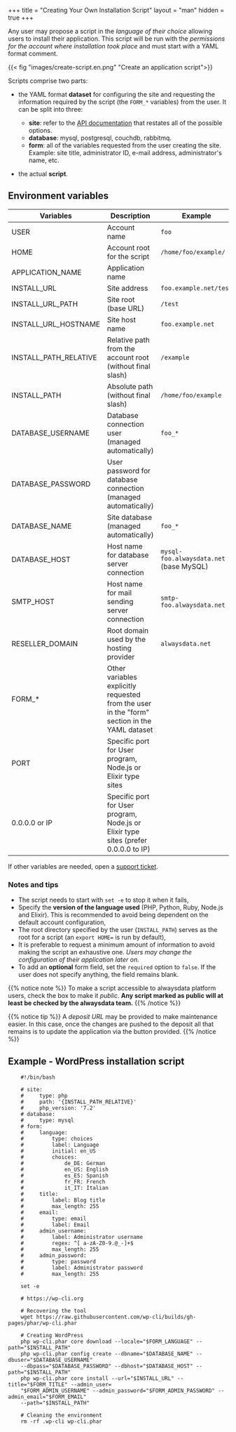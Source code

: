 +++
title = "Creating Your Own Installation Script"
layout = "man"
hidden = true
+++

Any user may propose a script in the *language of their choice* allowing users to install their application. This script will be run with the *permissions for the account where installation took place* and must start with a YAML format comment.

{{< fig "images/create-script.en.png" "Create an application script">}}

Scripts comprise two parts:

- the YAML format **dataset** for configuring the site and requesting the information required by the script (the `FORM_*` variables) from the user. It can be split into three:

    - **site**: refer to the [API documentation](https://api.alwaysdata.com/v1/site/doc/) that restates all of the possible options.
    - **database**: mysql, postgresql, couchdb, rabbitmq.
    - **form**: all of the variables requested from the user creating the site. Example: site title, administrator ID, e-mail address, administrator's name, etc.
- the actual **script**.

## Environment variables

|Variables|Description|Example|
|--- |--- |--- |
|USER|Account name|`foo`|
|HOME|Account root for the script|`/home/foo/example/`|
|APPLICATION_NAME|Application name||
|INSTALL_URL|Site address|`foo.example.net/test`|
|INSTALL_URL_PATH|Site root (base URL)|`/test`|
|INSTALL_URL_HOSTNAME|Site host name|`foo.example.net`|
|INSTALL_PATH_RELATIVE|Relative path from the account root (without final slash)|`/example`|
|INSTALL_PATH|Absolute path (without final slash)|`/home/foo/example`|
|DATABASE_USERNAME|Database connection user (managed automatically)|`foo_*`|
|DATABASE_PASSWORD|User password for database connection (managed automatically)||
|DATABASE_NAME|Site database (managed automatically)|`foo_*`|
|DATABASE_HOST|Host name for database server connection|`mysql-foo.alwaysdata.net` (base MySQL)|
|SMTP_HOST|Host name for mail sending server connection|`smtp-foo.alwaysdata.net`|
|RESELLER_DOMAIN|Root domain used by the hosting provider|`alwaysdata.net`|
|FORM_*|Other variables explicitly requested from the user in the "form" section in the YAML dataset||
|PORT|Specific port for User program, Node.js or Elixir type sites||
|0.0.0.0 or IP|Specific port for User program, Node.js or Elixir type sites (prefer 0.0.0.0 to IP)||

If other variables are needed, open a [support ticket](https://admin.alwaysdata.com/support/add/).

### Notes and tips

- The script needs to start with `set -e` to stop it when it fails,
- Specify the **version of the language used** (PHP, Python, Ruby, Node.js and Elixir). This is recommended to avoid being dependent on the default account configuration,
- The root directory specified by the user (`INSTALL_PATH`) serves as the root for a script (an `export HOME=` is run by default),
- It is preferable to request a minimum amount of information to avoid making the script an exhaustive one. *Users may change the configuration of their application later on.*
- To add an **optional** form field, set the `required` option to `false`. If the user does not specify anything, the field remains blank.

{{% notice note %}}
To make a script accessible to alwaysdata platform users, check the box to make it *public*.
**Any script marked as public will at least be checked by the alwaysdata team.**
{{% /notice %}}

{{% notice tip %}}
A *deposit URL* may be provided to make maintenance easier. In this case, once the changes are pushed to the deposit all that remains is to update the application via the button provided.
{{% /notice %}}

## Example - WordPress installation script

```
    #!/bin/bash
    
    # site:
    #     type: php
    #     path: '{INSTALL_PATH_RELATIVE}'
    #     php_version: '7.2'
    # database:
    #     type: mysql
    # form:
    #     language:
    #         type: choices
    #         label: Language
    #         initial: en_US
    #         choices:
    #             de_DE: German
    #             en_US: English
    #             es_ES: Spanish
    #             fr_FR: French
    #             it_IT: Italian
    #     title:
    #         label: Blog title
    #         max_length: 255
    #     email:
    #         type: email
    #         label: Email
    #     admin_username:
    #         label: Administrator username
    #         regex: ^[ a-zA-Z0-9.@_-]+$
    #         max_length: 255
    #     admin_password:
    #         type: password
    #         label: Administrator password
    #         max_length: 255
    
    set -e
    
    # https://wp-cli.org
    
    # Recovering the tool
    wget https://raw.githubusercontent.com/wp-cli/builds/gh-pages/phar/wp-cli.phar
    
    # Creating WordPress
    php wp-cli.phar core download --locale="$FORM_LANGUAGE" --path="$INSTALL_PATH"
    php wp-cli.phar config create --dbname="$DATABASE_NAME" --dbuser="$DATABASE_USERNAME"
    --dbpass="$DATABASE_PASSWORD" --dbhost="$DATABASE_HOST" --path="$INSTALL_PATH"
    php wp-cli.phar core install --url="$INSTALL_URL" --title="$FORM_TITLE" --admin_user=
    "$FORM_ADMIN_USERNAME" --admin_password="$FORM_ADMIN_PASSWORD" --admin_email="$FORM_EMAIL"
    --path="$INSTALL_PATH"
    
    # Cleaning the environment
    rm -rf .wp-cli wp-cli.phar
```
